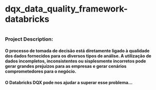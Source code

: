 # dqx_data_quality_framework-databricks
#
#
#
### Project Description:
#### O processo de tomada de decisão está diretamente ligado à qualidade dos dados fornecidos para os diversos tipos de análise. A utilização de dados incompletos, inconsistentes ou sisplesmente incorretos pode gerar grandes prejuízos para as empresas e gerar cenários comprometedores para o negócio.
#### O Databricks DQX pode nos ajudar a superar esse problema...

